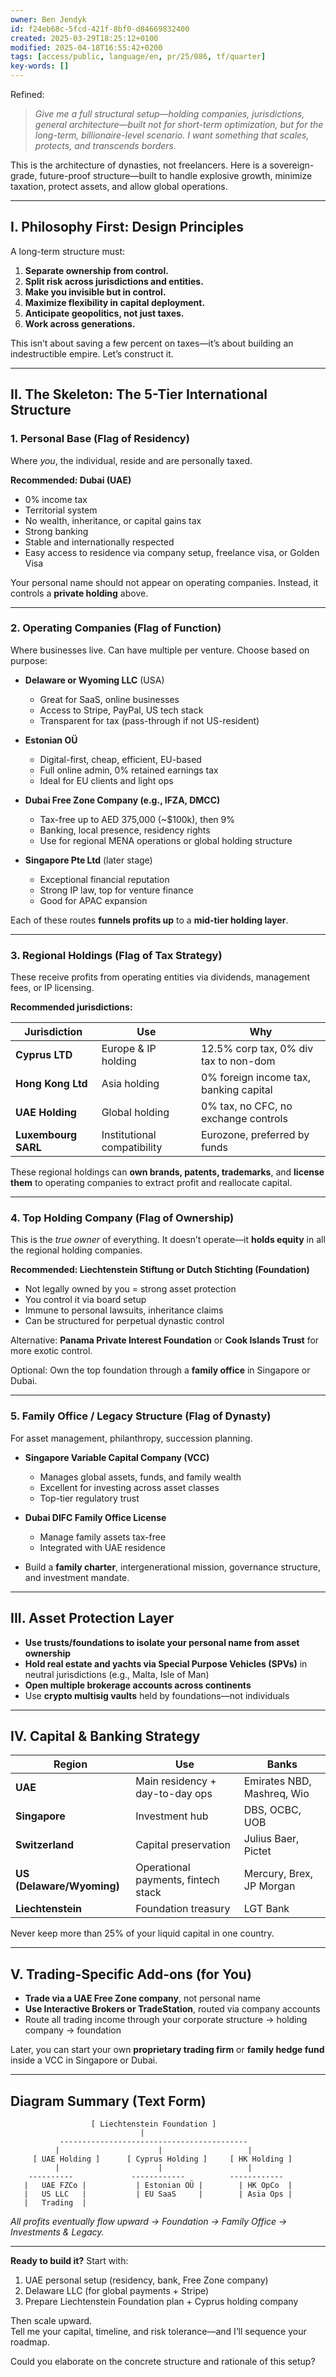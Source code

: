 ```yaml
---
owner: Ben Jendyk
id: f24eb68c-5fcd-421f-8bf0-d84669832400
created: 2025-03-29T18:25:12+0100
modified: 2025-04-18T16:55:42+0200
tags: [access/public, language/en, pr/25/086, tf/quarter]
key-words: []
---
```


Refined:

> *Give me a full structural setup—holding companies, jurisdictions, general architecture—built not for short-term optimization, but for the long-term, billionaire-level scenario. I want something that scales, protects, and transcends borders.*

This is the architecture of dynasties, not freelancers. Here is a sovereign-grade, future-proof structure—built to handle explosive growth, minimize taxation, protect assets, and allow global operations.

---

## **I. Philosophy First: Design Principles**

A long-term structure must:

1. **Separate ownership from control.**
2. **Split risk across jurisdictions and entities.**
3. **Make you invisible but in control.**
4. **Maximize flexibility in capital deployment.**
5. **Anticipate geopolitics, not just taxes.**
6. **Work across generations.**

This isn’t about saving a few percent on taxes—it’s about building an indestructible empire. Let’s construct it.

---

## **II. The Skeleton: The 5-Tier International Structure**

### **1. Personal Base (Flag of Residency)**  
Where *you*, the individual, reside and are personally taxed.

**Recommended: Dubai (UAE)**
- 0% income tax
- Territorial system
- No wealth, inheritance, or capital gains tax
- Strong banking
- Stable and internationally respected
- Easy access to residence via company setup, freelance visa, or Golden Visa

Your personal name should not appear on operating companies. Instead, it controls a **private holding** above.

---

### **2. Operating Companies (Flag of Function)**  
Where businesses live. Can have multiple per venture. Choose based on purpose:

- **Delaware or Wyoming LLC** (USA)  
  - Great for SaaS, online businesses  
  - Access to Stripe, PayPal, US tech stack  
  - Transparent for tax (pass-through if not US-resident)

- **Estonian OÜ**  
  - Digital-first, cheap, efficient, EU-based  
  - Full online admin, 0% retained earnings tax  
  - Ideal for EU clients and light ops

- **Dubai Free Zone Company (e.g., IFZA, DMCC)**  
  - Tax-free up to AED 375,000 (~$100k), then 9%  
  - Banking, local presence, residency rights  
  - Use for regional MENA operations or global holding structure

- **Singapore Pte Ltd** (later stage)  
  - Exceptional financial reputation  
  - Strong IP law, top for venture finance  
  - Good for APAC expansion

Each of these routes **funnels profits up** to a **mid-tier holding layer**.

---

### **3. Regional Holdings (Flag of Tax Strategy)**  
These receive profits from operating entities via dividends, management fees, or IP licensing.

**Recommended jurisdictions:**

| Jurisdiction | Use | Why |
|--------------|-----|-----|
| **Cyprus LTD** | Europe & IP holding | 12.5% corp tax, 0% div tax to non-dom |
| **Hong Kong Ltd** | Asia holding | 0% foreign income tax, banking capital |
| **UAE Holding** | Global holding | 0% tax, no CFC, no exchange controls |
| **Luxembourg SARL** | Institutional compatibility | Eurozone, preferred by funds |

These regional holdings can **own brands, patents, trademarks**, and **license them** to operating companies to extract profit and reallocate capital.

---

### **4. Top Holding Company (Flag of Ownership)**  
This is the *true owner* of everything. It doesn’t operate—it **holds equity** in all the regional holding companies.

**Recommended: Liechtenstein Stiftung or Dutch Stichting (Foundation)**  
- Not legally owned by you = strong asset protection  
- You control it via board setup  
- Immune to personal lawsuits, inheritance claims  
- Can be structured for perpetual dynastic control

Alternative: **Panama Private Interest Foundation** or **Cook Islands Trust** for more exotic control.

Optional: Own the top foundation through a **family office** in Singapore or Dubai.

---

### **5. Family Office / Legacy Structure (Flag of Dynasty)**  
For asset management, philanthropy, succession planning.

- **Singapore Variable Capital Company (VCC)**  
  - Manages global assets, funds, and family wealth  
  - Excellent for investing across asset classes  
  - Top-tier regulatory trust

- **Dubai DIFC Family Office License**  
  - Manage family assets tax-free  
  - Integrated with UAE residence

- Build a **family charter**, intergenerational mission, governance structure, and investment mandate.

---

## **III. Asset Protection Layer**

- **Use trusts/foundations to isolate your personal name from asset ownership**
- **Hold real estate and yachts via Special Purpose Vehicles (SPVs)** in neutral jurisdictions (e.g., Malta, Isle of Man)
- **Open multiple brokerage accounts across continents**
- Use **crypto multisig vaults** held by foundations—not individuals

---

## **IV. Capital & Banking Strategy**

| Region | Use | Banks |
|--------|-----|-------|
| **UAE** | Main residency + day-to-day ops | Emirates NBD, Mashreq, Wio |
| **Singapore** | Investment hub | DBS, OCBC, UOB |
| **Switzerland** | Capital preservation | Julius Baer, Pictet |
| **US (Delaware/Wyoming)** | Operational payments, fintech stack | Mercury, Brex, JP Morgan |
| **Liechtenstein** | Foundation treasury | LGT Bank |

Never keep more than 25% of your liquid capital in one country.

---

## **V. Trading-Specific Add-ons (for You)**

- **Trade via a UAE Free Zone company**, not personal name
- **Use Interactive Brokers or TradeStation**, routed via company accounts
- Route all trading income through your corporate structure → holding company → foundation

Later, you can start your own **proprietary trading firm** or **family hedge fund** inside a VCC in Singapore or Dubai.

---

## **Diagram Summary (Text Form)**

```
                  [ Liechtenstein Foundation ]
                             |
           ------------------------------------------
          |                      |                   |
     [ UAE Holding ]      [ Cyprus Holding ]     [ HK Holding ]
          |                      |                   |
    ----------             ------------          ------------
   |   UAE FZCo |           | Estonian OÜ |        | HK OpCo  |
   |   US LLC   |           | EU SaaS     |        | Asia Ops |
   |   Trading  |                                                
```

*All profits eventually flow upward → Foundation → Family Office → Investments & Legacy.*

---

**Ready to build it?** Start with:

1. UAE personal setup (residency, bank, Free Zone company)
2. Delaware LLC (for global payments + Stripe)
3. Prepare Liechtenstein Foundation plan + Cyprus holding company

Then scale upward.  
Tell me your capital, timeline, and risk tolerance—and I’ll sequence your roadmap.

Could you elaborate on the concrete structure and rationale of this setup?